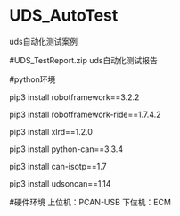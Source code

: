 # UDS_AutoTest
uds自动化测试案例

#UDS_TestReport.zip
uds自动化测试报告

#python环境

pip3 install robotframework==3.2.2

pip3 install robotframework-ride==1.7.4.2

pip3 install xlrd==1.2.0

pip3 install python-can==3.3.4

pip3 install can-isotp==1.7

pip3 install udsoncan==1.14

#硬件环境
上位机：PCAN-USB
下位机：ECM
